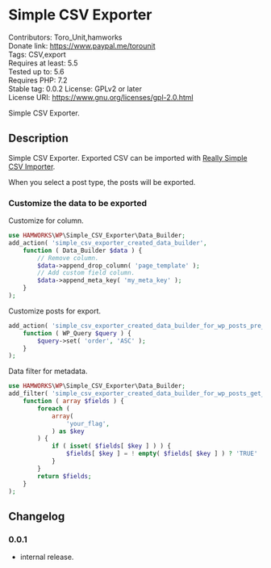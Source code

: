 # Simple CSV Exporter
Contributors:      Toro_Unit,hamworks  
Donate link:       https://www.paypal.me/torounit  
Tags:              CSV,export  
Requires at least: 5.5  
Tested up to:      5.6  
Requires PHP:      7.2  
Stable tag:        0.0.2
License:           GPLv2 or later  
License URI:       https://www.gnu.org/licenses/gpl-2.0.html  

Simple CSV Exporter.

## Description

Simple CSV Exporter. Exported CSV can be imported with [Really Simple CSV Importer](https://ja.wordpress.org/plugins/really-simple-csv-importer/). 

When you select a post type, the posts will be exported.


### Customize the data to be exported

Customize for column.

```php
use HAMWORKS\WP\Simple_CSV_Exporter\Data_Builder;
add_action( 'simple_csv_exporter_created_data_builder', 
	function ( Data_Builder $data ) {
		// Remove column.
		$data->append_drop_column( 'page_template' );
		// Add custom field column.
		$data->append_meta_key( 'my_meta_key' );
	}
);
```

Customize posts for export.

```php
add_action( 'simple_csv_exporter_created_data_builder_for_wp_posts_pre_get_posts', 
	function ( WP_Query $query ) {
		$query->set( 'order', 'ASC' );
	}
);
```

Data filter for metadata.

```php
use HAMWORKS\WP\Simple_CSV_Exporter\Data_Builder;
add_filter( 'simple_csv_exporter_created_data_builder_for_wp_posts_get_post_meta_fields',
	function ( array $fields ) {
		foreach (
			array(
				'your_flag',
			) as $key
		) {
			if ( isset( $fields[ $key ] ) ) {
				$fields[ $key ] = ! empty( $fields[ $key ] ) ? 'TRUE' : 'FALSE';
			}
		}
		return $fields;
	}
);
```

## Changelog

### 0.0.1
* internal release.


